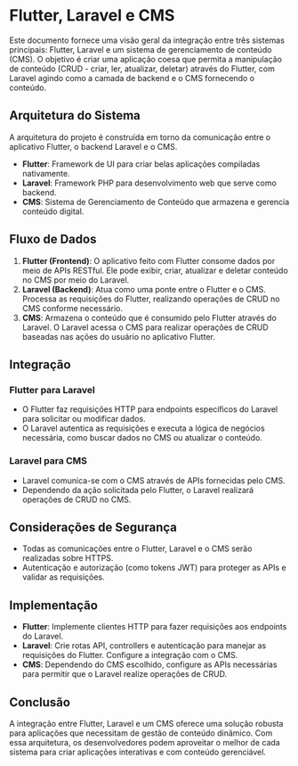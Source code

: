 
# Flutter, Laravel e CMS

Este documento fornece uma visão geral da integração entre três sistemas principais: Flutter, Laravel e um sistema de gerenciamento de conteúdo (CMS). O objetivo é criar uma aplicação coesa que permita a manipulação de conteúdo (CRUD - criar, ler, atualizar, deletar) através do Flutter, com Laravel agindo como a camada de backend e o CMS fornecendo o conteúdo.

## Arquitetura do Sistema

A arquitetura do projeto é construída em torno da comunicação entre o aplicativo Flutter, o backend Laravel e o CMS. 

- **Flutter**: Framework de UI para criar belas aplicações compiladas nativamente.
- **Laravel**: Framework PHP para desenvolvimento web que serve como backend.
- **CMS**: Sistema de Gerenciamento de Conteúdo que armazena e gerencia conteúdo digital.

## Fluxo de Dados

1. **Flutter (Frontend)**: O aplicativo feito com Flutter consome dados por meio de APIs RESTful. Ele pode exibir, criar, atualizar e deletar conteúdo no CMS por meio do Laravel.
2. **Laravel (Backend)**: Atua como uma ponte entre o Flutter e o CMS. Processa as requisições do Flutter, realizando operações de CRUD no CMS conforme necessário.
3. **CMS**: Armazena o conteúdo que é consumido pelo Flutter através do Laravel. O Laravel acessa o CMS para realizar operações de CRUD baseadas nas ações do usuário no aplicativo Flutter.

## Integração

### Flutter para Laravel

- O Flutter faz requisições HTTP para endpoints específicos do Laravel para solicitar ou modificar dados.
- O Laravel autentica as requisições e executa a lógica de negócios necessária, como buscar dados no CMS ou atualizar o conteúdo.

### Laravel para CMS

- Laravel comunica-se com o CMS através de APIs fornecidas pelo CMS.
- Dependendo da ação solicitada pelo Flutter, o Laravel realizará operações de CRUD no CMS.

## Considerações de Segurança

- Todas as comunicações entre o Flutter, Laravel e o CMS serão realizadas sobre HTTPS.
- Autenticação e autorização (como tokens JWT) para proteger as APIs e validar as requisições.

## Implementação

- **Flutter**: Implemente clientes HTTP para fazer requisições aos endpoints do Laravel.
- **Laravel**: Crie rotas API, controllers e autenticação para manejar as requisições do Flutter. Configure a integração com o CMS.
- **CMS**: Dependendo do CMS escolhido, configure as APIs necessárias para permitir que o Laravel realize operações de CRUD.

## Conclusão

A integração entre Flutter, Laravel e um CMS oferece uma solução robusta para aplicações que necessitam de gestão de conteúdo dinâmico. Com essa arquitetura, os desenvolvedores podem aproveitar o melhor de cada sistema para criar aplicações interativas e com conteúdo gerenciável.

